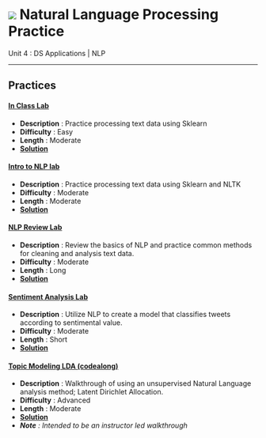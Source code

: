 # ![](https://ga-dash.s3.amazonaws.com/production/assets/logo-9f88ae6c9c3871690e33280fcf557f33.png) Natural Language Processing Practice

Unit 4 : DS Applications | NLP

---

## Practices

#### [In Class Lab](./Text_Lab_Starter.ipynb)
  - **Description** : Practice processing text data using Sklearn
  - **Difficulty** : Easy
  - **Length** : Moderate
  - **[Solution](./solution-code/Text_Lab_Starter_solution.ipynb)**

#### [Intro to NLP lab](./intro_to_nlp-lab.ipynb)
  - **Description** : Practice processing text data using Sklearn and NLTK
  - **Difficulty** : Moderate
  - **Length** : Moderate
  - **[Solution](./solution-code/intro_to_nlp-lab-solutions.ipynb)**
  
#### [NLP Review Lab](./nlp_review-lab.ipynb)
  - **Description** : Review the basics of NLP and practice common methods for cleaning and analysis text data.
  - **Difficulty** : Moderate
  - **Length** : Long
  - **[Solution](./solution-code/nlp_review-lab-solutions.ipynb)**
  
#### [Sentiment Analysis Lab](./sentiment_analysis-lab.ipynb)
  - **Description** : Utilize NLP to create a model that classifies tweets according to sentimental value.
  - **Difficulty** : Moderate
  - **Length** : Short
  - **[Solution](./solution-code/sentiment_analysis-lab-solutions.ipynb)**
  
#### [Topic Modeling LDA (codealong)](./topic_modeling_lda-codealong.ipynb)
  - **Description** : Walkthrough of using an unsupervised Natural Language analysis method; Latent Dirichlet Allocation.
  - **Difficulty** : Advanced
  - **Length** : Moderate
  - **[Solution](./solution-code/topic_modeling_lda-codealong-solutions.ipynb)**
  - _**Note** : Intended to be an instructor led walkthrough_

